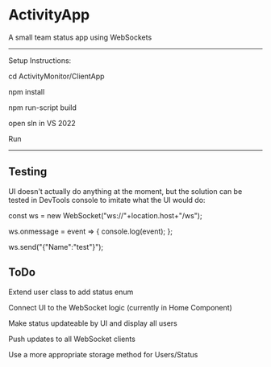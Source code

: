 # ActivityApp
A small team status app using WebSockets
_________________________________________

Setup Instructions:

cd ActivityMonitor/ClientApp

npm install

npm run-script build

open sln in VS 2022

Run

_________________________________________

## Testing

UI doesn't actually do anything at the moment, but the solution can be tested in DevTools console to imitate what the UI would do:

const ws = new WebSocket("ws://"+location.host+"/ws");

ws.onmessage = event => {
  console.log(event);
};

ws.send("{\"Name\":\"test\"}");

## ToDo
Extend user class to add status enum

Connect UI to the WebSocket logic (currently in Home Component)

Make status updateable by UI and display all users

Push updates to all WebSocket clients

Use a more appropriate storage method for Users/Status
